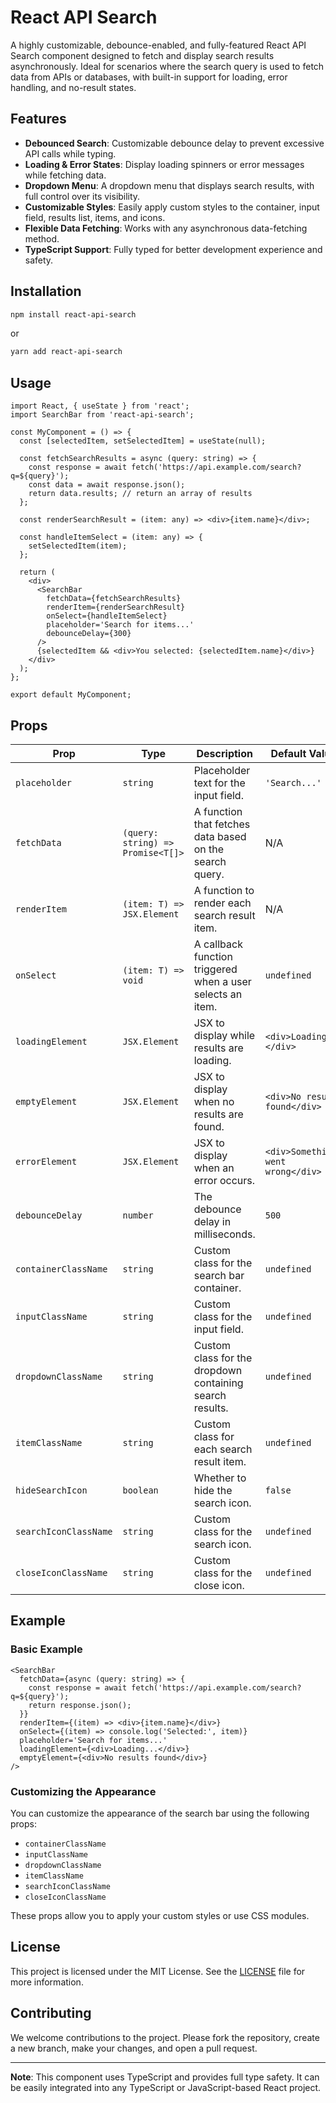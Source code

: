 # React API Search

A highly customizable, debounce-enabled, and fully-featured React API Search component designed to fetch and display search results asynchronously. Ideal for scenarios where the search query is used to fetch data from APIs or databases, with built-in support for loading, error handling, and no-result states.

## Features

- **Debounced Search**: Customizable debounce delay to prevent excessive API calls while typing.
- **Loading & Error States**: Display loading spinners or error messages while fetching data.
- **Dropdown Menu**: A dropdown menu that displays search results, with full control over its visibility.
- **Customizable Styles**: Easily apply custom styles to the container, input field, results list, items, and icons.
- **Flexible Data Fetching**: Works with any asynchronous data-fetching method.
- **TypeScript Support**: Fully typed for better development experience and safety.

## Installation

```bash
npm install react-api-search
```

or

```bash
yarn add react-api-search
```

## Usage

```tsx
import React, { useState } from 'react';
import SearchBar from 'react-api-search';

const MyComponent = () => {
  const [selectedItem, setSelectedItem] = useState(null);

  const fetchSearchResults = async (query: string) => {
    const response = await fetch('https://api.example.com/search?q=${query}');
    const data = await response.json();
    return data.results; // return an array of results
  };

  const renderSearchResult = (item: any) => <div>{item.name}</div>;

  const handleItemSelect = (item: any) => {
    setSelectedItem(item);
  };

  return (
    <div>
      <SearchBar
        fetchData={fetchSearchResults}
        renderItem={renderSearchResult}
        onSelect={handleItemSelect}
        placeholder='Search for items...'
        debounceDelay={300}
      />
      {selectedItem && <div>You selected: {selectedItem.name}</div>}
    </div>
  );
};

export default MyComponent;
```

## Props

| Prop                  | Type                              | Description                                                | Default Value                     |
| --------------------- | --------------------------------- | ---------------------------------------------------------- | --------------------------------- |
| `placeholder`         | `string`                          | Placeholder text for the input field.                      | `'Search...'`                     |
| `fetchData`           | `(query: string) => Promise<T[]>` | A function that fetches data based on the search query.    | N/A                               |
| `renderItem`          | `(item: T) => JSX.Element`        | A function to render each search result item.              | N/A                               |
| `onSelect`            | `(item: T) => void`               | A callback function triggered when a user selects an item. | `undefined`                       |
| `loadingElement`      | `JSX.Element`                     | JSX to display while results are loading.                  | `<div>Loading...</div>`           |
| `emptyElement`        | `JSX.Element`                     | JSX to display when no results are found.                  | `<div>No results found</div>`     |
| `errorElement`        | `JSX.Element`                     | JSX to display when an error occurs.                       | `<div>Something went wrong</div>` |
| `debounceDelay`       | `number`                          | The debounce delay in milliseconds.                        | `500`                             |
| `containerClassName`  | `string`                          | Custom class for the search bar container.                 | `undefined`                       |
| `inputClassName`      | `string`                          | Custom class for the input field.                          | `undefined`                       |
| `dropdownClassName`   | `string`                          | Custom class for the dropdown containing search results.   | `undefined`                       |
| `itemClassName`       | `string`                          | Custom class for each search result item.                  | `undefined`                       |
| `hideSearchIcon`      | `boolean`                         | Whether to hide the search icon.                           | `false`                           |
| `searchIconClassName` | `string`                          | Custom class for the search icon.                          | `undefined`                       |
| `closeIconClassName`  | `string`                          | Custom class for the close icon.                           | `undefined`                       |

## Example

### Basic Example

```tsx
<SearchBar
  fetchData={async (query: string) => {
    const response = await fetch('https://api.example.com/search?q=${query}');
    return response.json();
  }}
  renderItem={(item) => <div>{item.name}</div>}
  onSelect={(item) => console.log('Selected:', item)}
  placeholder='Search for items...'
  loadingElement={<div>Loading...</div>}
  emptyElement={<div>No results found</div>}
/>
```

### Customizing the Appearance

You can customize the appearance of the search bar using the following props:

- `containerClassName`
- `inputClassName`
- `dropdownClassName`
- `itemClassName`
- `searchIconClassName`
- `closeIconClassName`

These props allow you to apply your custom styles or use CSS modules.

## License

This project is licensed under the MIT License. See the [LICENSE](https://github.com/ghosnkarl/react-api-search/blob/main/LICENSE) file for more information.

## Contributing

We welcome contributions to the project. Please fork the repository, create a new branch, make your changes, and open a pull request.

---

**Note**: This component uses TypeScript and provides full type safety. It can be easily integrated into any TypeScript or JavaScript-based React project.
